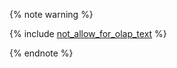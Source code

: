 {% note warning %}

{% include [not_allow_for_olap_text](not_allow_for_olap_text.md) %}

{% endnote %}